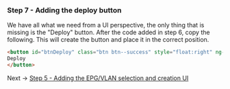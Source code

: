 ### Step 7 - Adding the deploy button
We have all what we need from a UI perspective, the only thing that is missing is the "Deploy" button.
 After the code added in step 6, copy the following. This will create the button and place it in the correct 
position.

```html
<button id="btnDeploy" class="btn btn--success" style="float:right" ng-disabled="loading">
Deploy
</button>
```


Next -> [Step 5 - Adding the EPG/VLAN selection and creation UI]

[Step 5 - Adding the EPG/VLAN selection and creation UI]: step6.md